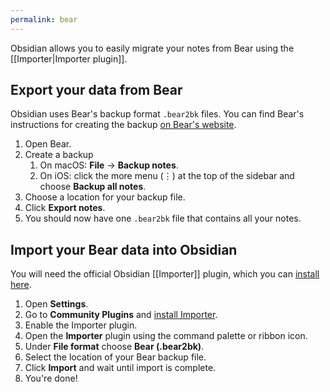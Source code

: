 ```yaml
---
permalink: bear
---
```

Obsidian allows you to easily migrate your notes from Bear using the [[Importer|Importer plugin]].

## Export your data from Bear

Obsidian uses Bear's backup format `.bear2bk` files. You can find Bear's instructions for creating the backup [on Bear's website](https://bear.app/faq/backup-restore/). 

1. Open Bear.
2. Create a backup
	1. On macOS: **File** → **Backup notes**.
	2. On iOS: click the more menu (⋮) at the top of the sidebar and choose **Backup all notes**.
3. Choose a location for your backup file.
4. Click **Export notes**.
5. You should now have one `.bear2bk` file that contains all your notes.

## Import your Bear data into Obsidian

You will need the official Obsidian [[Importer]] plugin, which you can [install here](obsidian://show-plugin?id=obsidian-importer).

1. Open **Settings**.
2. Go to **Community Plugins** and [install Importer](obsidian://show-plugin?id=obsidian-importer).
3. Enable the Importer plugin.
4. Open the **Importer** plugin using the command palette or ribbon icon.
5. Under **File format** choose **Bear (.bear2bk)**.
6. Select the location of your Bear backup file.
7. Click **Import** and wait until import is complete.
8. You're done!
